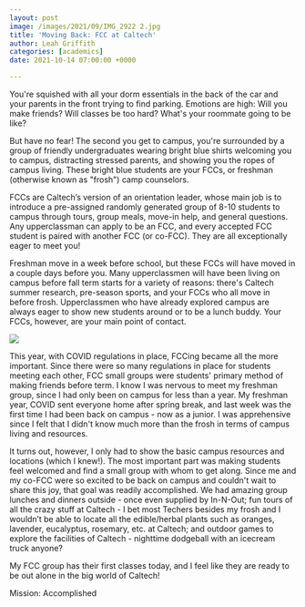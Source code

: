 ```yaml
---
layout: post
image: /images/2021/09/IMG_2922 2.jpg
title: 'Moving Back: FCC at Caltech'
author: Leah Griffith
categories: [academics]
date: 2021-10-14 07:00:00 +0000

---
```

You're squished with all your dorm essentials in the back of the car and your parents in the front trying to find parking. Emotions are high: Will you make friends? Will classes be too hard? What's your roommate going to be like?

But have no fear! The second you get to campus, you're surrounded by a group of friendly undergraduates wearing bright blue shirts welcoming you to campus, distracting stressed parents, and showing you the ropes of campus living. These bright blue students are your FCCs, or freshman (otherwise known as "frosh") camp counselors.

FCCs are Caltech’s version of an orientation leader, whose main job is to introduce a pre-assigned randomly generated group of 8-10 students to campus through tours, group meals, move-in help, and general questions. Any upperclassman can apply to be an FCC, and every accepted FCC student is paired with another FCC (or co-FCC). They are all exceptionally eager to meet you!

Freshman move in a week before school, but these FCCs will have moved in a couple days before you. Many upperclassmen will have been living on campus before fall term starts for a variety of reasons: there's Caltech summer research, pre-season sports, and your FCCs who all move in before frosh. Upperclassmen who have already explored campus are always eager to show new students around or to be a lunch buddy. Your FCCs, however, are your main point of contact.

![](/images/2021/09/IMG_2921+2.jpg)

This year, with COVID regulations in place, FCCing became all the more important. Since there were so many regulations in place for students meeting each other, FCC small groups were students' primary method of making friends before term. I know I was nervous to meet my freshman group, since I had only been on campus for less than a year. My freshman year, COVID sent everyone home after spring break, and last week was the first time I had been back on campus - now as a junior. I was apprehensive since I felt that I didn't know much more than the frosh in terms of campus living and resources.

It turns out, however, I only had to show the basic campus resources and locations (which I knew!). The most important part was making students feel welcomed and find a small group with whom to get along. Since me and my co-FCC were so excited to be back on campus and couldn't wait to share this joy, that goal was readily accomplished. We had amazing group lunches and dinners outside - once even supplied by In-N-Out; fun tours of all the crazy stuff at Caltech - I bet most Techers besides my frosh and I wouldn’t be able to locate all the edible/herbal plants such as oranges, lavender, eucalyptus, rosemary, etc. at Caltech; and outdoor games to explore the facilities of Caltech - nighttime dodgeball with an icecream truck anyone?

My FCC group has their first classes today, and I feel like they are ready to be out alone in the big world of Caltech!

Mission: Accomplished